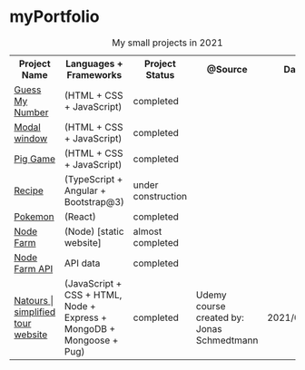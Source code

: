 # myPortfolio

<table>
  <caption>My small projects in 2021</caption>
  <tr>
    <th scope = "col">Project Name</th>
    <th scope = "col">Languages + Frameworks</th>
    <th scope = "col">Project Status</th>
    <th scope = "col">@Source</th>
    <th scope = 'col'>Date</th>
  </tr>
  <tr>
    <td><a href = "https://appleearth008.github.io/myPortfolio/August/GuessMyNumber/index.html">Guess My Number</a></td>
    <td>(HTML + CSS + JavaScript)</td>
    <td>completed</td>
  </tr>
  <tr>
    <td><a href = "https://appleearth008.github.io/myPortfolio/August/Modal/index.html">Modal window</a></td>
    <td>(HTML + CSS + JavaScript)</td>
    <td>completed</td>
  </tr>
  <tr>
    <td><a href = "https://appleearth008.github.io/myPortfolio/August/PigGame/index.html">Pig Game</a></td>
    <td>(HTML + CSS + JavaScript)</td>
    <td>completed</td>
  </tr>
  <tr>
    <td><a href = "https://appleearth008.github.io/myPortfolio/August/recipeAngular/index.html#">Recipe</a></td>
    <td>(TypeScript + Angular + Bootstrap@3)</td>
    <td>under construction</td>
  </tr>
  <tr>
    <td><a href = "https://appleearth008.github.io/myPortfolio/September/pokemon_done/index.html">Pokemon</a></td>
    <td>(React)</td>
    <td>completed</td>
  </tr>
  <tr>
    <td><a href = "https://applesleep-nodefarm.azurewebsites.net/overview">Node Farm</a></td>
    <td>(Node) [static website] </td>
    <td>almost completed</td>
  </tr>
  <tr>
    <td><a href = "https://applesleep-nodefarm.azurewebsites.net/api">Node Farm API</a></td>
    <td>API data </td>
    <td>completed</td>
  </tr>
  <tr>
    <td><a href = "https://natours-apple-bay.herokuapp.com/">Natours | simplified tour website</a></td>
    <td>(JavaScript + CSS + HTML, Node + Express + MongoDB + Mongoose + Pug)</td>
    <td>completed</td>
    <td>Udemy course created by: Jonas Schmedtmann</td>
    <td>2021/09/23</td>
  </tr>
  
</table>
